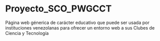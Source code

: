 # Proyecto_SCO_PWGCCT
Página web génerica de carácter educativo que puede ser usada por instituciones venezolanas para ofrecer un entorno web a sus Clubes de Ciencia y Tecnología
